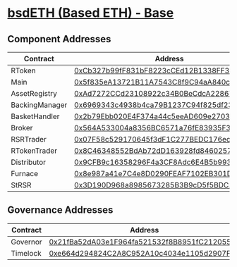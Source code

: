 # [bsdETH (Based ETH) - Base](https://basescan.org/address/0xCb327b99fF831bF8223cCEd12B1338FF3aA322Ff)
## Component Addresses
| Contract | Address | Implementation | Version |
| --- | --- | --- | --- |
| RToken | [0xCb327b99fF831bF8223cCEd12B1338FF3aA322Ff](https://basescan.org/address/0xCb327b99fF831bF8223cCEd12B1338FF3aA322Ff) |
| Main | [0x5f835eA13721B11A7543C8f9C94aA840c1f2Da52](https://basescan.org/address/0x5f835eA13721B11A7543C8f9C94aA840c1f2Da52) |
| AssetRegistry | [0xAd7272CCd23108922c34B0BeCdcA228671208EfE](https://basescan.org/address/0xAd7272CCd23108922c34B0BeCdcA228671208EfE) |
| BackingManager | [0x6969343c4938b4ca79B1237C94f825df23A9905d](https://basescan.org/address/0x6969343c4938b4ca79B1237C94f825df23A9905d) |
| BasketHandler | [0x2b79Ebb020E4F374a44c5eeAD609e2703Fb3DDc4](https://basescan.org/address/0x2b79Ebb020E4F374a44c5eeAD609e2703Fb3DDc4) |
| Broker | [0x564A533004a8356BC6571a76fE83935F38C23b1E](https://basescan.org/address/0x564A533004a8356BC6571a76fE83935F38C23b1E) |
| RSRTrader | [0x07F58c529170645f3dF1C277BEDC176ecEB97A0E](https://basescan.org/address/0x07F58c529170645f3dF1C277BEDC176ecEB97A0E) |
| RTokenTrader | [0x8C46348552BdAb72dD163928fd8460257089F8F9](https://basescan.org/address/0x8C46348552BdAb72dD163928fd8460257089F8F9) |
| Distributor | [0x9CFB9c16358296F4a3CF8Adc6E4B5b9937c9359f](https://basescan.org/address/0x9CFB9c16358296F4a3CF8Adc6E4B5b9937c9359f) |
| Furnace | [0x8e987a41e7C4e8D0290FEAF7102EB301Db1540A8](https://basescan.org/address/0x8e987a41e7C4e8D0290FEAF7102EB301Db1540A8) |
| StRSR | [0x3D190D968a8985673285B3B9cD5f5BDC12c9b368](https://basescan.org/address/0x3D190D968a8985673285B3B9cD5f5BDC12c9b368) |


## Governance Addresses
| Contract | Address |
| --- | --- |
| Governor | [0x21fBa52dA03e1F964fa521532f8B8951fC212055](https://basescan.org/address/0x21fBa52dA03e1F964fa521532f8B8951fC212055) |
| Timelock | [0xe664d294824C2A8C952A10c4034e1105d2907F46](https://basescan.org/address/0xe664d294824C2A8C952A10c4034e1105d2907F46) |

        